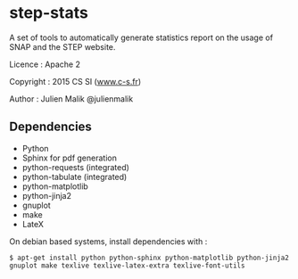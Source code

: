 # step-stats

A set of tools to automatically generate statistics report on the usage of SNAP and the STEP website.

Licence : Apache 2

Copyright : 2015 CS SI (www.c-s.fr)

Author : Julien Malik @julienmalik

## Dependencies

- Python
- Sphinx for pdf generation
- python-requests (integrated)
- python-tabulate (integrated)
- python-matplotlib
- python-jinja2
- gnuplot
- make
- LateX

On debian based systems, install dependencies with :
```
$ apt-get install python python-sphinx python-matplotlib python-jinja2 gnuplot make texlive texlive-latex-extra texlive-font-utils
```
